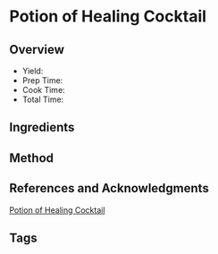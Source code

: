 # Potion of Healing Cocktail

## Overview

- Yield:
- Prep Time:
- Cook Time:
- Total Time:

## Ingredients


## Method



## References and Acknowledgments

[Potion of Healing Cocktail](https://www.reddit.com/r/GifRecipes/comments/ddukm7/potion_of_healing_cocktail/)

## Tags



